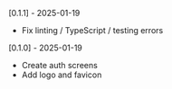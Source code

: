 [0.1.1] - 2025-01-19

- Fix linting / TypeScript / testing errors

[0.1.0] - 2025-01-19

- Create auth screens
- Add logo and favicon
